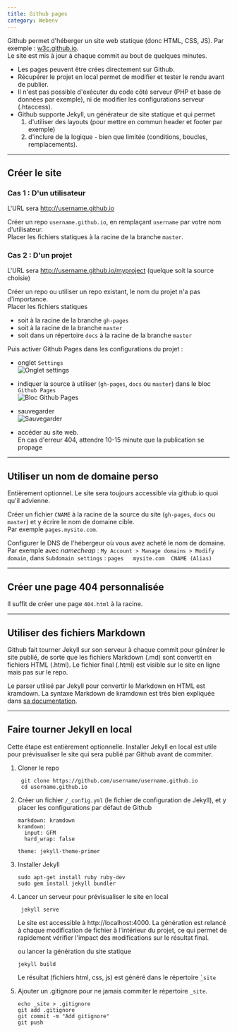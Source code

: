 ```yaml
---
title: Github pages
category: Webenv
---
```


Github permet d'héberger un site web statique (donc HTML, CSS, JS).
Par exemple : [w3c.github.io](https://github.com/w3c/w3c.github.io).  
Le site est mis à jour à chaque commit au bout de quelques minutes.

- Les pages peuvent être crées directement sur Github.  
- Récupérer le projet en local permet de modifier et tester le rendu avant de publier.  
- Il n'est pas possible d'exécuter du code côté serveur (PHP et base de données par exemple), ni de modifier les configurations serveur (.htaccess).
- Github supporte Jekyll, un générateur de site statique et qui permet
  1. d'utiliser des layouts (pour mettre en commun header et footer par exemple)
  2. d'inclure de la logique - bien que limitée (conditions, boucles, remplacements).

---

## Créer le site

### Cas 1 : D'un utilisateur

L'URL sera http://username.github.io

Créer un repo `username.github.io`, en remplaçant `username` par votre nom d'utilisateur.  
Placer les fichiers statiques à la racine de la branche `master`.  

### Cas 2 : D'un projet

L'URL sera http://username.github.io/myproject (quelque soit la source choisie)

Créer un repo ou utiliser un repo existant, le nom du projet n'a pas d'importance.  
Placer les fichiers statiques
- soit à la racine de la branche `gh-pages`
- soit à la racine de la branche `master`
- soit dans un répertoire `docs` à la racine de la branche `master`

<!-- -->

Puis activer Github Pages dans les configurations du projet
:
- onglet `Settings`  
  ![Onglet settings](https://help.github.com/assets/images/help/repository/repo-actions-settings.png)

- indiquer la source à utiliser (`gh-pages`, `docs` ou `master`) dans le bloc `Github Pages`  
  ![Bloc Github Pages](https://help.github.com/assets/images/help/pages/select-gh-pages-or-master-as-source.png)

- sauvegarder  
  ![Sauvegarder](https://help.github.com/assets/images/help/pages/click-save-next-to-source-selection.png)

- accéder au site web.  
  En cas d'erreur 404, attendre 10-15 minute que la publication se propage

---

## Utiliser un nom de domaine perso

Entièrement optionnel. Le site sera toujours accessible via github.io quoi qu'il advienne.

Créer un fichier `CNAME` à la racine de la source du site (`gh-pages`, `docs` ou `master`) et y écrire le nom de domaine cible.  
Par exemple `pages.mysite.com`.

Configurer le DNS de l'hébergeur où vous avez acheté le nom de domaine.  
Par exemple avec *namecheap* : `My Account > Manage domains > Modify domain`, dans `Subdomain settings` : `pages   mysite.com  CNAME (Alias)`

---

## Créer une page 404 personnalisée

Il suffit de créer une page `404.html` à la racine.

---

## Utiliser des fichiers Markdown

Github fait tourner Jekyll sur son serveur à chaque commit pour générer le site publié,
de sorte que les fichiers Markdown (.md) sont convertit en fichiers HTML (.html).
Le fichier final (.html) est visible sur le site en ligne mais pas sur le repo.  

Le parser utilisé par Jekyll pour convertir le Markdown en HTML est kramdown.
La syntaxe Markdown de kramdown est très bien expliquée dans [sa documentation](https://kramdown.gettalong.org/quickref.html).

---

## Faire tourner Jekyll en local

Cette étape est entièrement optionnelle.
Installer Jekyll en local est utile pour prévisualiser le site qui sera publié par Github avant de commiter.

1. Cloner le repo

        git clone https://github.com/username/username.github.io
        cd username.github.io

2. Créer un fichier `/_config.yml` (le fichier de configuration de Jekyll), et y placer les configurations par défaut de Github

       markdown: kramdown
       kramdown:
         input: GFM
         hard_wrap: false

       theme: jekyll-theme-primer

3. Installer Jekyll

       sudo apt-get install ruby ruby-dev
       sudo gem install jekyll bundler

4. Lancer un serveur pour prévisualiser le site en local

        jekyll serve

    Le site est accessible à http://localhost:4000.
    La génération est relancé à chaque modification de fichier à l'intérieur du projet, ce qui permet de rapidement vérifier l'impact des modifications sur le résultat final.
   
    ou lancer la génération du site statique

       jekyll build

    Le résultat (fichiers html, css, js) est généré dans le répertoire `̀_site`

5. Ajouter un .gitignore pour ne jamais commiter le répertoire `_site`.

       echo _site > .gitignore
       git add .gitignore
       git commit -m "Add gitignore"
       git push
